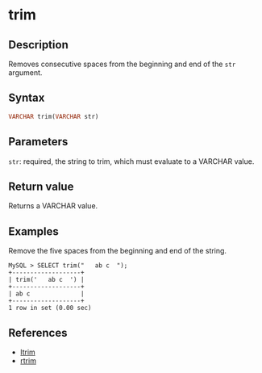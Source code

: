 # trim

## Description

Removes consecutive spaces from the beginning and end of the `str` argument.

## Syntax

```Haskell
VARCHAR trim(VARCHAR str)
```

## Parameters

`str`: required, the string to trim, which must evaluate to a VARCHAR value.

## Return value

Returns a VARCHAR value.

## Examples

Remove the five spaces from the beginning and end of the string.

```Plain Text
MySQL > SELECT trim("   ab c  ");
+-------------------+
| trim('   ab c  ') |
+-------------------+
| ab c              |
+-------------------+
1 row in set (0.00 sec)
```

## References

- [ltrim](ltrim.md)
- [rtrim](rtrim.md)
